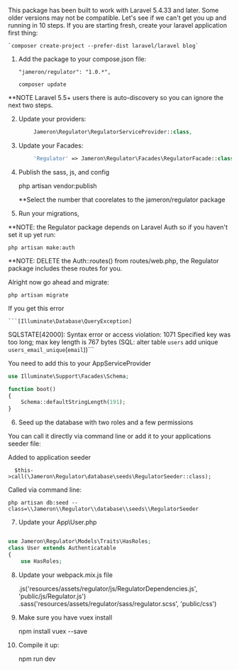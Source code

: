 This package has been built to work with Laravel 5.4.33 and later. Some older versions may not be compatible. Let's see if we can't get you up and running in 10 steps. If you are starting fresh, create your laravel application first thing:

    `composer create-project --prefer-dist laravel/laravel blog`

1) Add the package to your compose.json file:

    `"jameron/regulator": "1.0.*",`

    `composer update`

**NOTE  Laravel 5.5+ users there is auto-discovery so you can ignore the next two steps.

2) Update your providers:

```php
        Jameron\Regulator\RegulatorServiceProvider::class,
```

3) Update your Facades:

```php
        'Regulator' => Jameron\Regulator\Facades\RegulatorFacade::class,
```

4) Publish the sass, js, and config

    php artisan vendor:publish

    **Select the number that coorelates to the jameron/regulator package

5) Run your migrations, 

**NOTE: the Regulator package depends on Laravel Auth so if you haven't set it up yet run:

    php artisan make:auth

**NOTE: DELETE the Auth::routes() from routes/web.php, the Regulator package includes these routes for you.

Alright now go ahead and migrate:

    php artisan migrate

If you get this error

    ```[Illuminate\Database\QueryException]
  SQLSTATE[42000]: Syntax error or access violation: 1071 Specified key was too long; max key length is 767 bytes (SQL: alter table `users` add unique `users_email_unique`(`email`))``` 

You need to add this to your AppServiceProvider

```php
use Illuminate\Support\Facades\Schema;

function boot()
{
    Schema::defaultStringLength(191);
}
```

6) Seed up the database with two roles and a few permissions

You can call it directly via command line or add it to your applications seeder file:

Added to application seeder

      $this->call(\Jameron\Regulator\database\seeds\RegulatorSeeder::class);

Called via command line:

```php artisan db:seed --class=\\Jameron\\Regulator\\database\\seeds\\RegulatorSeeder```

7) Update your App\User.php

```php

use Jameron\Regulator\Models\Traits\HasRoles;
class User extends Authenticatable
{
	use HasRoles;
```
8) Update your webpack.mix.js file

   .js('resources/assets/regulator/js/RegulatorDependencies.js', 'public/js/Regulator.js')
   .sass('resources/assets/regulator/sass/regulator.scss', 'public/css')

9) Make sure you have vuex install

    npm install vuex --save

10) Compile it up:

    npm run dev

